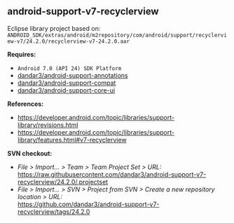 ## android-support-v7-recyclerview

Eclipse library project based on:<br/>
`ANDROID_SDK/extras/android/m2repository/com/android/support/recyclerview-v7/24.2.0/recyclerview-v7-24.2.0.aar`

**Requires:**
- `Android 7.0 (API 24) SDK Platform`
- [dandar3/android-support-annotations](https://github.com/dandar3/android-support-annotations/tree/24.2.0)
- [dandar3/android-support-compat](https://github.com/dandar3/android-support-compat/tree/24.2.0)
- [dandar3/android-support-core-ui](https://github.com/dandar3/android-support-core-ui/tree/24.2.0)

**References:**
- https://developer.android.com/topic/libraries/support-library/revisions.html
- https://developer.android.com/topic/libraries/support-library/features.html#v7-recyclerview

**SVN checkout:**
- _File > Import... > Team > Team Project Set > URL:_<br/>
  https://raw.githubusercontent.com/dandar3/android-support-v7-recyclerview/24.2.0/.projectset
- _File > Import... > SVN > Project from SVN > Create a new repository location > URL:_<br/> 
  https://github.com/dandar3/android-support-v7-recyclerview/tags/24.2.0